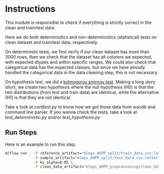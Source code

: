 # Instructions

This module is responsible to check if everything is strictly correct in the clean and train/test data.

Here we do both deterministics and non-deterministics (statistical) tests on clean dataset and train/test data, respectively.

On deterministic tests, we first verify if our clean dataset has more than 3000 rows, then we check that the dataset has all columns we expected, with expected dtypes and within specific ranges. We could also check that categorical data has the expected classes, but since we have already handled the categorical data in the data cleaning step, this is not necessary.

On hypothesis test, we did a [kolmogorov smirnov test](https://pt.wikipedia.org/wiki/Teste_Kolmogorov-Smirnov). Making a long story short, we create two hypothesis where the null hypothesis (H0) is that the two distributions (from test and train data) are identical, while the alternative (H1) is that they are not identical.

Take a look at *conftest.py* to know how we got those data from wandb and command line parser. If you wanna check the tests, take a look at *test_deterministic.py* and/or *test_hypothesis.py* 

## Run Steps

Here is an example to run this step.

```bash
mlflow run . -P reference_artifact="mlops_AHPP_split/train_data.csv:latest" \
             -P sample_artifact="mlops_AHPP_split/test_data.csv:latest" \
             -P ks_alpha=0.05 \
             -P clean_data_artifact="mlops_AHPP_preprocessing/clean_data.csv:latest"
```
